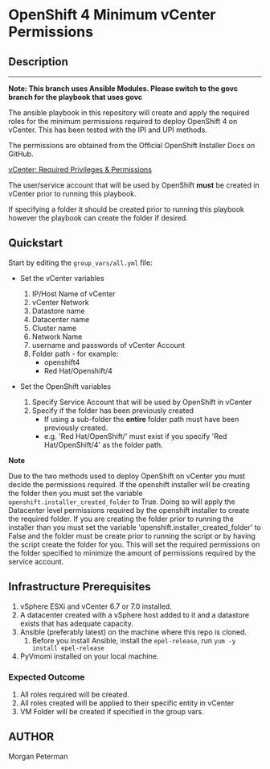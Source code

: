 OpenShift 4 Minimum vCenter Permissions
===========================================

## Description
------------

**Note: This branch uses Ansible Modules. Please switch to the govc branch for the playbook that uses govc**

The ansible playbook in this repository will create and apply the required roles for the minimum permissions required to deploy OpenShift 4 on vCenter. This has been tested with the IPI and UPI methods.

The permissions are obtained from the Official OpenShift Installer Docs on GitHub.

[vCenter: Required Privileges & Permissions](https://github.com/openshift/installer/blob/master/docs/user/vsphere/privileges.md)

The user/service account that will be used by OpenShift **must** be created in vCenter prior to running this playbook.

If specifying a folder it should be created prior to running this playbook however the playbook can create the folder if desired.

## Quickstart

Start by editing the `group_vars/all.yml` file:

+ Set the vCenter variables
    1. IP/Host Name of vCenter
    2. vCenter Network
    3. Datastore name
    4. Datacenter name
    5. Cluster name
    6. Network Name
    7. username and passwords of vCenter Account
    8. Folder path - for example:
       * openshift4
       * Red Hat/Openshift/4

+ Set the OpenShift variables
    1. Specify Service Account that will be used by OpenShift in vCenter
    2. Specify if the folder has been previously created
       * If using a sub-folder the **entire** folder path must have been previously created.
       * e.g. 'Red Hat/OpenShift/' must exist if you specify 'Red Hat/OpenShift/4' as the folder path.

**Note**

Due to the two methods used to deploy OpenShift on vCenter you must decide the permissions required. If the openshift installer will be creating the folder then you must set the variable `openshift.installer_created_folder` to True. Doing so will apply the Datacenter level permissions required by the openshift installer to create the required folder. If you are creating the folder prior to running the installer than you must set the variable 'openshift.installer_created_folder' to False and the folder must be create prior to running the script or by having the script create the folder for you. This will set the required permissions on the folder specified to minimize the amount of permissions required by the service account.

## Infrastructure Prerequisites

1. vSphere ESXi and vCenter 6.7 or 7.0 installed.
2. A datacenter created with a vSphere host added to it and a datastore exists that has adequate capacity.
3. Ansible (preferably latest) on the machine where this repo is cloned.
    1. Before you install Ansible, install the `epel-release`, run `yum -y install epel-release`
4. PyVmomi installed on your local machine. 

### Expected Outcome

1. All roles required will be created.
2. All roles created will be applied to their specific entity in vCenter
3. VM Folder will be created if specified in the group vars.

AUTHOR
------
Morgan Peterman
